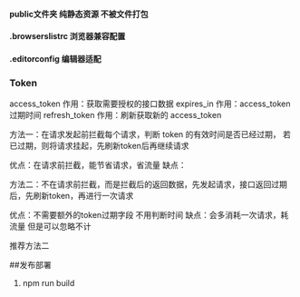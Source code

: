 #### public文件夹 纯静态资源 不被文件打包
#### .browserslistrc 浏览器兼容配置
#### .editorconfig 编辑器适配

### Token
access_token
    作用：获取需要授权的接口数据
expires_in
    作用：access_token 过期时间
refresh_token
    作用：刷新获取新的 access_token

方法一：在请求发起前拦截每个请求，判断 token 的有效时间是否已经过期， 若已过期，则将请求挂起，先刷新token后再继续请求

优点：在请求前拦截，能节省请求，省流量
缺点：

方法二：不在请求前拦截，而是拦截后的返回数据，先发起请求，接口返回过期后，先刷新token，再进行一次请求

优点：不需要额外的token过期字段 不用判断时间
缺点：会多消耗一次请求，耗流量 但是可以忽略不计 

推荐方法二

##发布部署
1. npm run build
